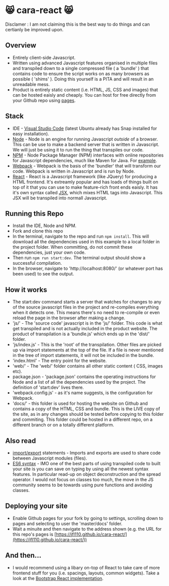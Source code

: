 # :smile_cat: cara-react :smile_cat:

Disclamer : I am not claiming this is the best way to do things and can certianly be improved upon.

## Overview
- Entirely client-side Javascript.
- Written using advanced Javascript features organised in multiple files and transpiled down to a single compressed file ( a 'bundle' ) that contains code to ensure the script works on as many browsers as possible ( 'shims' ). Doing this yourself is a PITA and will result in an unreadable mess.
- Product is entirely static content (i.e. HTML, JS, CSS and images) that can be hosted eaisly and cheaply. You can host for free directly from your Github repo using [pages](https://pages.github.com/).

## Stack
- IDE - [Visual Studio Code](https://code.visualstudio.com/docs/setup/linux) (latest Ubuntu already has Snap installed for easy installation).
- [Node](https://www.geeksforgeeks.org/installation-of-node-js-on-linux/) - Node is an engine for running Javascript *outside* of a browser. This can be use to make a backend server that is written in Javascript. We will just be using it to run the thing that transpiles our code.
- [NPM](https://www.digitalocean.com/community/tutorials/how-to-install-node-js-on-ubuntu-18-04) - Node Package Manager (NPM) interfaces with online repositories for Javascript dependencies, much like Maven for Java. For [example](https://www.npmjs.com/package/cat-me).
- [Webpack](https://webpack.js.org/) - Webpack is the basis of the 'bundler' that will transform our code. Webpack is written in Javascript and is run by Node. 
- [React](https://reactjs.org/) - React is a Javascript framework (like JQuery) for producing a HTML frontend. It's extreamly popular and has loads of things built on top of it that you can use to make feature-rich front ends eaisly. It has it's own syntax called [JSX](https://reactjs.org/docs/introducing-jsx.html), which mixes HTML tags into Javascript. This JSX will be transpiled into normall Javascript.

## Running this Repo
- Install the IDE, Node and NPM.
- Fork and clone this repo
- In the terminal, navigate to the repo and run
``` npm install ```. This will download all the dependencies used in this example to a local folder in the project folder. When committing, do not commit these dependencies, just your own code.
- Then run ``` npm run start:dev ```. The terminal output should show a successful compilation.
- In the browser, navigate to 'http://localhost:8080/' (or whatever port has been used) to see the output.

## How it works
- The start:dev command starts a server that watches for changes to any of the source javascript files in the project and re-compiles everything when it detects one. This means there's no need to re-compile or even reload the page in the browser after making a change.
- 'js/' - The 'source code' javascript is in the 'js/' folder. This code is what get transpiled and is not actually included in the product website. The product of transpilation is a 'bundle.js' which ends up in the 'dist/' folder.
- 'js/index.js' - This is the 'root' of the transpilation. Other files are picked up via import statements at the top of the file. If a file is never mentioned in the tree of import statements, it will not be included in the bundle.
- 'index.html' - The entry point for the website.
- 'web/' - The 'web/' folder contains all other static content ( CSS, images etc).
- package.json - 'package.json' contains the operating instructions for Node and a list of all the dependencies used by the project. The definition of 'start:dev' lives there.
- 'webpack.config.js' - as it's name suggests, is the configuration for Webpack.
- 'docs/' - this folder is used for hosting the website on Github and contains a copy of the HTML, CSS and bundle. This is the LIVE copy of the site, as in any changes should be tested before copying to this folder and commiting. This folder could be hosted in a different repo, on a different branch or on a totally different platform.

## Also read
- [import/export](https://alligator.io/js/modules-es6/) statements - Imports and exports are used to share code between Javascript modules (files).
- [ES6 syntax](https://www.freecodecamp.org/news/write-less-do-more-with-javascript-es6-5fd4a8e50ee2/) - IMO one of the best parts of using transpiled code to built your site is you can save on typing by using all the newest syntax features. In particular read-up on object deconstruction and the spread operator. I would not focus on classes too much, the move in the JS community seems to be towards using pure functions and avoiding classes.

## Deploying your site
- Enable Github pages for your fork by going to settings, scrolling down to pages and selecting to user the 'master/docs' folder.
- Wait a minuite and then navigate to the address shown (e.g. the URL for this repo's pages is [https://jfl110.github.io/cara-react/](https://jfl110.github.io/cara-react/))

## And then...
-  I would recommend using a libary on-top of React to take care of more frontend stuff for you (i.e. spacings, layouts, common widgets). Take a look at the [Bootstrap React implementation](https://react-bootstrap.github.io/).
